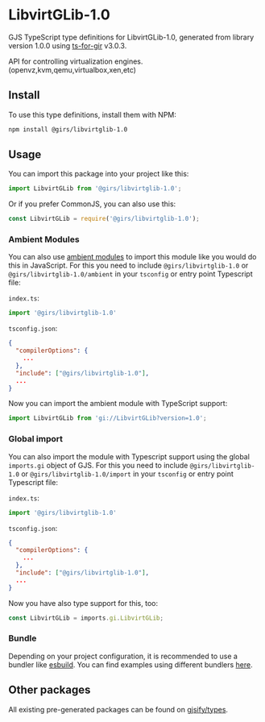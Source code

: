 
# LibvirtGLib-1.0

GJS TypeScript type definitions for LibvirtGLib-1.0, generated from library version 1.0.0 using [ts-for-gir](https://github.com/gjsify/ts-for-gir) v3.0.3.

API for controlling virtualization engines. (openvz,kvm,qemu,virtualbox,xen,etc)

## Install

To use this type definitions, install them with NPM:
```bash
npm install @girs/libvirtglib-1.0
```

## Usage

You can import this package into your project like this:
```ts
import LibvirtGLib from '@girs/libvirtglib-1.0';
```

Or if you prefer CommonJS, you can also use this:
```ts
const LibvirtGLib = require('@girs/libvirtglib-1.0');
```

### Ambient Modules

You can also use [ambient modules](https://github.com/gjsify/ts-for-gir/tree/main/packages/cli#ambient-modules) to import this module like you would do this in JavaScript.
For this you need to include `@girs/libvirtglib-1.0` or `@girs/libvirtglib-1.0/ambient` in your `tsconfig` or entry point Typescript file:

`index.ts`:
```ts
import '@girs/libvirtglib-1.0'
```

`tsconfig.json`:
```json
{
  "compilerOptions": {
    ...
  },
  "include": ["@girs/libvirtglib-1.0"],
  ...
}
```

Now you can import the ambient module with TypeScript support: 

```ts
import LibvirtGLib from 'gi://LibvirtGLib?version=1.0';
```

### Global import

You can also import the module with Typescript support using the global `imports.gi` object of GJS.
For this you need to include `@girs/libvirtglib-1.0` or `@girs/libvirtglib-1.0/import` in your `tsconfig` or entry point Typescript file:

`index.ts`:
```ts
import '@girs/libvirtglib-1.0'
```

`tsconfig.json`:
```json
{
  "compilerOptions": {
    ...
  },
  "include": ["@girs/libvirtglib-1.0"],
  ...
}
```

Now you have also type support for this, too:

```ts
const LibvirtGLib = imports.gi.LibvirtGLib;
```

### Bundle

Depending on your project configuration, it is recommended to use a bundler like [esbuild](https://esbuild.github.io/). You can find examples using different bundlers [here](https://github.com/gjsify/ts-for-gir/tree/main/examples).

## Other packages

All existing pre-generated packages can be found on [gjsify/types](https://github.com/gjsify/types).

